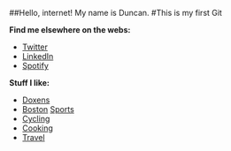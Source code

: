 ##Hello, internet! My name is Duncan.
#This is my first Git

**Find me elsewhere on the webs:**

* [Twitter](https://twitter.com/duncancfraser)
* [LinkedIn](www.linkedin.com/in/duncancfraser/)
* [Spotify](http://open.spotify.com/user/duncancfraser)

**Stuff I like:**

* [Doxens](http://www.dachshundclubofamerica.org/)
* [Boston](http://grantland.com/) [Sports](http://espn.go.com/boston/)
* [Cycling](http://wheelworks.com/images/library/Zoom/bnchi_fix_pista_via_condotti_y1bc0i55ln_11_z.jpg)
* [Cooking](http://markbittman.com/)
* [Travel](http://en.wikipedia.org/wiki/Spain)
